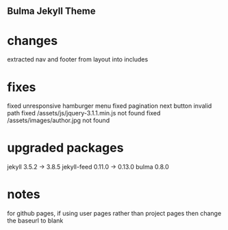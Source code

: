 ## Bulma Jekyll Theme
# changes
 extracted nav and footer from layout into includes
# fixes
fixed unresponsive hamburger menu
fixed pagination next button invalid path
fixed /assets/js/jquery-3.1.1.min.js not found
fixed /assets/images/author.jpg not found 

# upgraded packages
jekyll 3.5.2 -> 3.8.5
jekyll-feed 0.11.0 -> 0.13.0
bulma 0.8.0

# notes
for github pages, if using user pages rather than project pages then change the baseurl to blank
